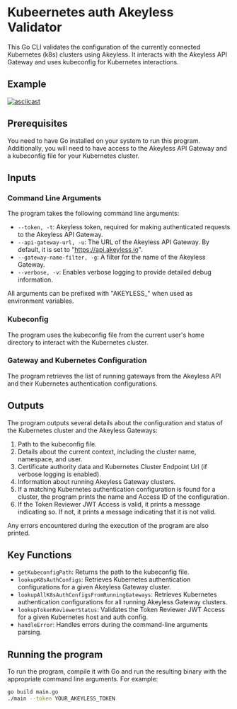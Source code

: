 # Kubeernetes auth Akeyless Validator

This Go CLI validates the configuration of the currently connected Kubernetes (k8s) clusters using Akeyless. It interacts with the Akeyless API Gateway and uses kubeconfig for Kubernetes interactions.

## Example
[![asciicast](https://asciinema.org/a/588498.svg)](https://asciinema.org/a/588498)

## Prerequisites

You need to have Go installed on your system to run this program. Additionally, you will need to have access to the Akeyless API Gateway and a kubeconfig file for your Kubernetes cluster.

## Inputs

### Command Line Arguments

The program takes the following command line arguments:

- `--token, -t`: Akeyless token, required for making authenticated requests to the Akeyless API Gateway.
- `--api-gateway-url, -u`: The URL of the Akeyless API Gateway. By default, it is set to "https://api.akeyless.io".
- `--gateway-name-filter, -g`: A filter for the name of the Akeyless Gateway.
- `--verbose, -v`: Enables verbose logging to provide detailed debug information.

All arguments can be prefixed with "AKEYLESS_" when used as environment variables.

### Kubeconfig

The program uses the kubeconfig file from the current user's home directory to interact with the Kubernetes cluster.

### Gateway and Kubernetes Configuration

The program retrieves the list of running gateways from the Akeyless API and their Kubernetes authentication configurations.

## Outputs

The program outputs several details about the configuration and status of the Kubernetes cluster and the Akeyless Gateways:

1. Path to the kubeconfig file.
2. Details about the current context, including the cluster name, namespace, and user.
3. Certificate authority data and Kubernetes Cluster Endpoint Url (if verbose logging is enabled).
4. Information about running Akeyless Gateway clusters.
5. If a matching Kubernetes authentication configuration is found for a cluster, the program prints the name and Access ID of the configuration.
6. If the Token Reviewer JWT Access is valid, it prints a message indicating so. If not, it prints a message indicating that it is not valid.

Any errors encountered during the execution of the program are also printed.

## Key Functions

- `getKubeconfigPath`: Returns the path to the kubeconfig file.
- `lookupK8sAuthConfigs`: Retrieves Kubernetes authentication configurations for a given Akeyless Gateway cluster.
- `lookupAllK8sAuthConfigsFromRunningGateways`: Retrieves Kubernetes authentication configurations for all running Akeyless Gateway clusters.
- `lookupTokenReviewerStatus`: Validates the Token Reviewer JWT Access for a given Kubernetes host and auth config.
- `handleError`: Handles errors during the command-line arguments parsing.

## Running the program

To run the program, compile it with Go and run the resulting binary with the appropriate command line arguments. For example:

```bash
go build main.go
./main --token YOUR_AKEYLESS_TOKEN

